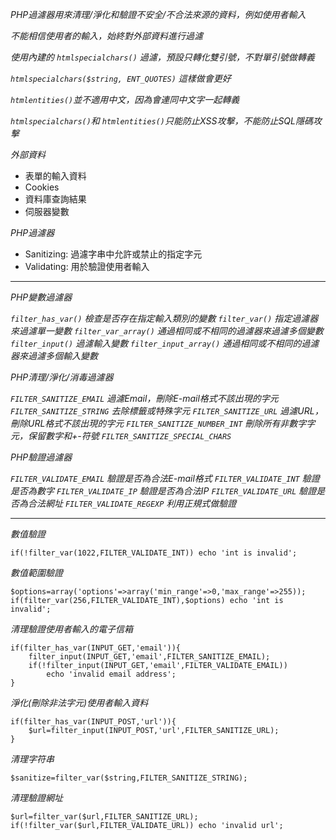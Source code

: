 *PHP過濾器用來清理/淨化和驗證不安全/不合法來源的資料，例如使用者輸入*

*不能相信使用者的輸入，始終對外部資料進行過濾*

*使用內建的 `htmlspecialchars()` 過濾，預設只轉化雙引號，不對單引號做轉義*

*`htmlspecialchars($string, ENT_QUOTES)` 這樣做會更好*

*`htmlentities()`並不適用中文，因為會連同中文字一起轉義*

*`htmlspecialchars()`和 `htmlentities()`只能防止XSS攻擊，不能防止SQL隱碼攻擊*

*外部資料*
- 表單的輸入資料
- Cookies
- 資料庫查詢結果
- 伺服器變數

*PHP過濾器*
- Sanitizing: 過濾字串中允許或禁止的指定字元
- Validating: 用於驗證使用者輸入

***

*PHP變數過濾器*

*`filter_has_var()` 檢查是否存在指定輸入類別的變數*
*`filter_var()` 指定過濾器來過濾單一變數*
*`filter_var_array()` 通過相同或不相同的過濾器來過濾多個變數*
*`filter_input()` 過濾輸入變數*
*`filter_input_array()` 通過相同或不相同的過濾器來過濾多個輸入變數*

*PHP清理/淨化/消毒過濾器*

*`FILTER_SANITIZE_EMAIL` 過濾Email，刪除E-mail格式不該出現的字元*
*`FILTER_SANITIZE_STRING` 去除標籤或特殊字元*
*`FILTER_SANITIZE_URL` 過濾URL，刪除URL格式不該出現的字元*
*`FILTER_SANITIZE_NUMBER_INT` 刪除所有非數字字元，保留數字和+-符號*
*`FILTER_SANITIZE_SPECIAL_CHARS`*

*PHP驗證過濾器*

*`FILTER_VALIDATE_EMAIL` 驗證是否為合法E-mail格式*
*`FILTER_VALIDATE_INT` 驗證是否為數字*
*`FILTER_VALIDATE_IP` 驗證是否為合法IP*
*`FILTER_VALIDATE_URL` 驗證是否為合法網址*
*`FILTER_VALIDATE_REGEXP` 利用正規式做驗證*

***

*數值驗證*
```
if(!filter_var(1022,FILTER_VALIDATE_INT)) echo 'int is invalid';
```

*數值範圍驗證*
```
$options=array('options'=>array('min_range'=>0,'max_range'=>255));
if(filter_var(256,FILTER_VALIDATE_INT),$options) echo 'int is invalid';
```

*清理驗證使用者輸入的電子信箱*
```
if(filter_has_var(INPUT_GET,'email')){
	filter_input(INPUT_GET,'email',FILTER_SANITIZE_EMAIL);
	if(!filter_input(INPUT_GET,'email',FILTER_VALIDATE_EMAIL))
		echo 'invalid email address';
}
```

*淨化(刪除非法字元)使用者輸入資料*
```
if(filter_has_var(INPUT_POST,'url')){
	$url=filter_input(INPUT_POST,'url',FILTER_SANITIZE_URL);
}
```

*清理字符串*
```
$sanitize=filter_var($string,FILTER_SANITIZE_STRING);
```

*清理驗證網址* 
```
$url=filter_var($url,FILTER_SANITIZE_URL);
if(!filter_var($url,FILTER_VALIDATE_URL)) echo 'invalid url';
```
